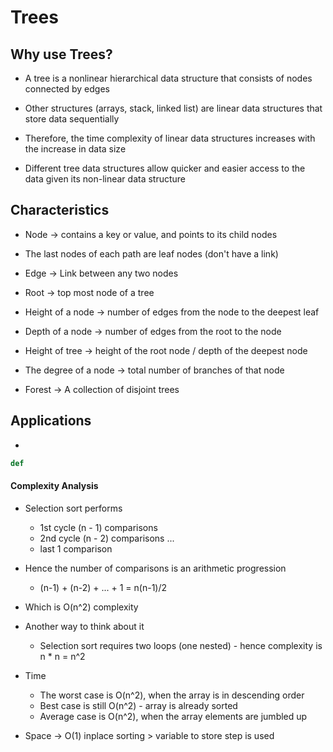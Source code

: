 # Trees

## Why use Trees?

- A tree is a nonlinear hierarchical data structure that consists of nodes connected by edges

- Other structures (arrays, stack, linked list) are linear data structures that store data sequentially

- Therefore, the time complexity of linear data structures increases with the increase in data size

- Different tree data structures allow quicker and easier access to the data given its non-linear data structure

## Characteristics

- Node -> contains a key or value, and points to its child nodes

- The last nodes of each path are leaf nodes (don't have a link)

- Edge -> Link between any two nodes

- Root -> top most node of a tree

- Height of a node -> number of edges from the node to the deepest leaf

- Depth of a node -> number of edges from the root to the node

- Height of tree -> height of the root node / depth of the deepest node

- The degree of a node -> total number of branches of that node

- Forest -> A collection of disjoint trees

## Applications

-
```python
def
```

#### Complexity Analysis

- Selection sort performs
    - 1st cycle (n - 1) comparisons
    - 2nd cycle (n - 2) comparisons ...
    - last 1 comparison

- Hence the number of comparisons is an arithmetic progression
    - (n-1) + (n-2) + ... + 1 = n(n-1)/2

- Which is O(n^2) complexity

- Another way to think about it
    - Selection sort requires two loops (one nested) - hence complexity is n * n = n^2

- Time
    - The worst case is O(n^2), when the array is in descending order
    - Best case is still O(n^2) - array is already sorted
    - Average case is O(n^2), when the array elements are jumbled up

- Space -> O(1) inplace sorting > variable to store step is used

